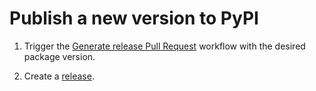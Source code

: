 # Publish a new version to PyPI

1. Trigger the [Generate release Pull Request][gen-release-pr] workflow with the
desired package version.

1. Create a [release](https://github.com/edgarrmondragon/citric/releases/new).

[gen-release-pr]: https://github.com/edgarrmondragon/citric/actions/workflows/gen-release-pr.yml
